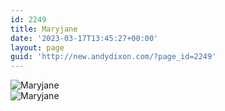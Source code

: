 ```yaml
---
id: 2249
title: Maryjane
date: '2023-03-17T13:45:27+00:00'
layout: page
guid: 'http://new.andydixon.com/?page_id=2249'
---
```


![Maryjane](https://i0.wp.com/assets.g8x2.ldn.idrivee2-23.com/posters/Maryjane%2001.jpg?w=1200&ssl=1 "Maryjane")  
![Maryjane](https://i0.wp.com/assets.g8x2.ldn.idrivee2-23.com/posters/Maryjane%2002.jpg?w=1200&ssl=1 "Maryjane")